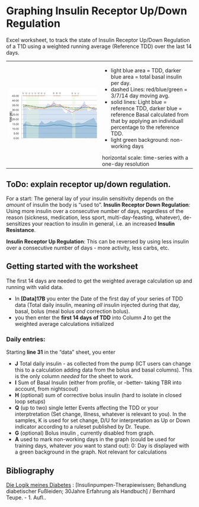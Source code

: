 # Graphing Insulin Receptor Up/Down Regulation
Excel worksheet, to track the state of Insulin Receptor Up/Down Regulation of a T1D using a weighted running average (Reference TDD) over the last 14 days.

<table>
 <tr><td width="50%">
 <img  src="img/TDD-and-Basal.jpg">
  </td>
  <td>
   <ul><li>  light blue area = TDD, darker blue area = total basal insulin per day. 
   </li><li> dashed Lines: red/blue/green = 3/7/14 day moving avg. 
   </li><li> solid lines: Light blue = reference TDD, darker blue = reference Basal calculated from that by applying an individuall percentage to the reference TDD. 
    </li><li>light green background: non-working days</li>
    </ul>
   horizontal scale: time-series with a one-day resolution
</td></tr></table>

## ToDo: explain receptor up/down regulation. 
For a start: The general lay of your insulin sensitivity depends on the *amount* of insulin the body is “used to”. 
**Insulin Receptor Down Regulation**:  Using more insulin over a consecutive number of days, regardless of the reason (sickness,  medication, less sport, multi-day-feasting, whatever), de-sensitizes your reaction to insulin in general,  i.e. an increased **Insulin Resistance**.

**Insulin Receptor Up Regulation**: This can be reversed by using less insulin over a consecutive number of days - more activity, less carbs, etc. 

## Getting started with the worksheet
The first 14 days are needed to get the weighted average calculation up and running with valid data.
* In **[Data]17B** you enter the Date of the first day of your series of TDD data (Total daily insulin, meaning *all* insulin injected during that day, basal, bolus (meal bolus *and*  correction bolus).
* you then enter  the **first 14 days of TDD** into Column **J** to get the weighted average calculations initialized

### Daily entries:
Starting **line 31** in the “data” sheet, you enter 
* **J** Total daily insulin - as collected from the pump (ICT users can change this to a calculation adding data from the bolus and basal columns). This is the only column *needed* for the sheet to work.
* **I** Sum of Basal Insulin (either from profile,  or  -better- taking TBR  into account, from nightscout)
* **H** (optional) sum of corrective bolus insulin (hard to isolate in closed loop setups)
* **Q** (up to two) single letter Events affecting the TDD or your interptretation (Set change, Illness, whatever is relevant to you). In the samples, K is used for set change, D/U for interpretation as Up or Down indicator according to a ruleset published by Dr. Teupe.
* **G** (optional) Bolus insulin , currently disabled from graph. 
* **A** used to mark non-working days in the graph (could be used for training days, whatever *you* want to stand out): 0: Day is displayed with a green background in the graph. Not relevant for calculations

## Bibliography
[Die Logik meines Diabetes](http://www.diabetesdorfalthausen.de/praxis/Content/buch.php) : [Insulinpumpen-Therapiewissen; Behandlung diabetischer Fußleiden; 30Jahre Erfahrung als Handbuch] / Bernhard Teupe. - 1. Aufl..
